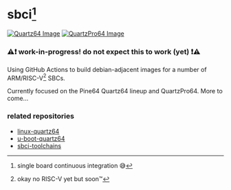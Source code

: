 # sbci[^1]

[![Quartz64 Image](https://github.com/neggles/sbci/actions/workflows/quartz64-buildimage.yaml/badge.svg)](https://github.com/neggles/sbci/actions/workflows/quartz64-buildimage.yaml)
[![QuartzPro64 Image](https://github.com/neggles/sbci/actions/workflows/quartzpro64-buildimage.yaml/badge.svg)](https://github.com/neggles/sbci/actions/workflows/quartzpro64-buildimage.yaml)

### ⚠️❗ work-in-progress! do not expect this to work (yet) ❗⚠️
[^1]: single board continuous integration 😅

Using GitHub Actions to build debian-adjacent images for a number of ARM/RISC-V[^2] SBCs.
[^2]: okay no RISC-V yet but soon™

Currently focused on the Pine64 Quartz64 lineup and QuartzPro64. More to come...

### related repositories

- [linux-quartz64](https://github.com/neggles/linux-quartz64)
- [u-boot-quartz64](https://github.com/neggles/u-boot-quartz64)
- [sbci-toolchains](https://github.com/neggles/sbci-toolchains)

